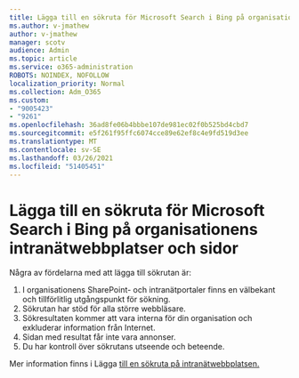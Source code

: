 ```yaml
---
title: Lägga till en sökruta för Microsoft Search i Bing på organisationens intranätwebbplatser och sidor
ms.author: v-jmathew
author: v-jmathew
manager: scotv
audience: Admin
ms.topic: article
ms.service: o365-administration
ROBOTS: NOINDEX, NOFOLLOW
localization_priority: Normal
ms.collection: Adm_O365
ms.custom:
- "9005423"
- "9261"
ms.openlocfilehash: 36ad8fe06b4bbbe107de981ec02f0b525bd4cbd7
ms.sourcegitcommit: e5f261f95ffc6074cce89e62ef8c4e9fd519d3ee
ms.translationtype: MT
ms.contentlocale: sv-SE
ms.lasthandoff: 03/26/2021
ms.locfileid: "51405451"
---
```

# <a name="add-a-search-box-for-microsoft-search-in-bing-to-your-organizations-intranet-sites-and-pages"></a>Lägga till en sökruta för Microsoft Search i Bing på organisationens intranätwebbplatser och sidor

Några av fördelarna med att lägga till sökrutan är:

1. I organisationens SharePoint- och intranätportaler finns en välbekant och tillförlitlig utgångspunkt för sökning.
2. Sökrutan har stöd för alla större webbläsare.
3. Sökresultaten kommer att vara interna för din organisation och exkluderar information från Internet.
4. Sidan med resultat får inte vara annonser.
5. Du har kontroll över sökrutans utseende och beteende.

Mer information finns i Lägga [till en sökruta på intranätwebbplatsen.](https://go.microsoft.com/fwlink/?linkid=2151387)
